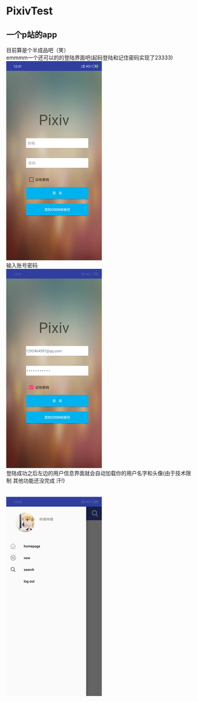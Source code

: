 # PixivTest
一个p站的app
-------------
目前算是个半成品吧（笑）
<br>
emmmm一个还可以的的登陆界面吧(起码登陆和记住密码实现了23333)
<br>
![image](https://github.com/mikolls/PixivTest/blob/master/images/login(1).png)
<br>
输入账号密码
</br>
![imag](https://github.com/mikolls/PixivTest/blob/master/images/login(2).png)
<br>
登陆成功之后左边的用户信息界面就会自动加载你的用户名字和头像(由于技术限制 其他功能还没完成 汗!)
</br>
<br>
<br>![image](https://github.com/mikolls/PixivTest/blob/master/images/userData(1).png)</br>
</br>
